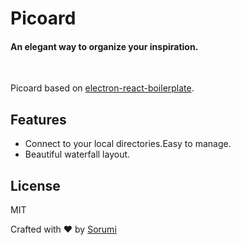 # Picoard

#### An elegant way to organize your inspiration.

<br/>

Picoard based on [electron-react-boilerplate](https://github.com/chentsulin/electron-react-boilerplate).


## Features
- Connect to your local directories.Easy to manage.
- Beautiful waterfall layout.


## License

MIT

Crafted with ❤ by [Sorumi](http://sorumi.me/)
